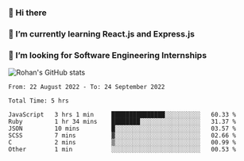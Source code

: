 ### 👋 Hi there 

<!--
**rohznmdev/rohznmdev** is a ✨ _special_ ✨ repository because its `README.md` (this file) appears on your GitHub profile.

Here are some ideas to get you started:

- 🔭 I’m currently working on ...
- 🌱 I’m currently learning Ruby and Ruby on Rails
- 👯 I’m looking to collaborate on ...
- 🤔 I’m looking for help with ...
- 💬 Ask me about ...
- 📫 How to reach me: ...
- 😄 Pronouns: ...
- ⚡ Fun fact: ...
-->
### 🌱 I’m currently learning React.js and Express.js
### 🤔 I’m looking for Software Engineering Internships
![Rohan's GitHub stats](https://github-readme-stats.vercel.app/api?username=rohznmdev&theme=dark&show_icons=true)

<!--START_SECTION:waka-->

```text
From: 22 August 2022 - To: 24 September 2022

Total Time: 5 hrs

JavaScript   3 hrs 1 min     ███████████████░░░░░░░░░░   60.33 %
Ruby         1 hr 34 mins    ████████░░░░░░░░░░░░░░░░░   31.37 %
JSON         10 mins         █░░░░░░░░░░░░░░░░░░░░░░░░   03.57 %
SCSS         7 mins          ▓░░░░░░░░░░░░░░░░░░░░░░░░   02.66 %
C            2 mins          ▒░░░░░░░░░░░░░░░░░░░░░░░░   00.99 %
Other        1 min           ░░░░░░░░░░░░░░░░░░░░░░░░░   00.53 %
```

<!--END_SECTION:waka-->
